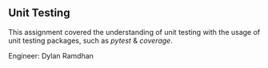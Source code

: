 ## Unit Testing <br>
This assignment covered the understanding of unit testing with the usage of unit testing packages, such as *pytest* & *coverage*.

Engineer: Dylan Ramdhan